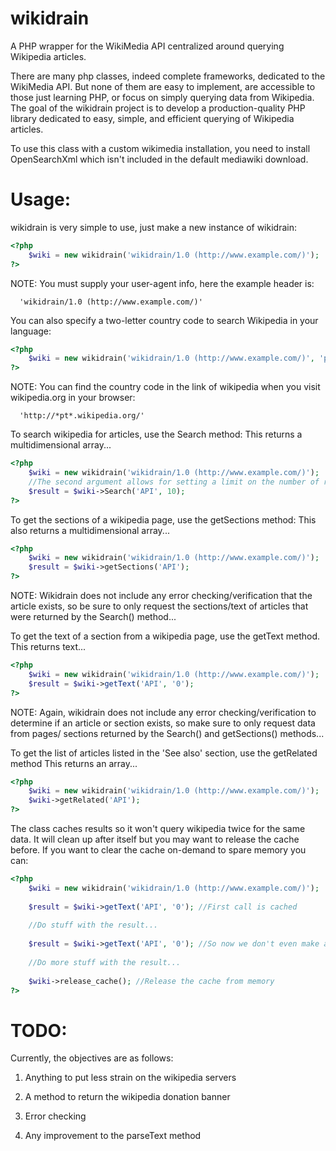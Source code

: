 wikidrain
===================================================================================

A PHP wrapper for the WikiMedia API centralized around querying Wikipedia articles.

There are many php classes, indeed complete frameworks, dedicated to the WikiMedia
API. But none of them are easy to implement, are accessible to those just learning
PHP, or focus on simply querying data from Wikipedia.  The goal of the wikidrain 
project is to develop a production-quality PHP library dedicated to easy, simple, 
and efficient querying of Wikipedia articles.

To use this class with a custom wikimedia installation, you need to install OpenSearchXml which isn't included in the default mediawiki download.

Usage:
===================================================================================

wikidrain is very simple to use, just make a new instance of wikidrain:

```php
<?php
    $wiki = new wikidrain('wikidrain/1.0 (http://www.example.com/)');
?>
```

NOTE: You must supply your user-agent info, here the example header is:
      
      'wikidrain/1.0 (http://www.example.com/)'
      
You can also specify a two-letter country code to search Wikipedia in your language:

```php
<?php
    $wiki = new wikidrain('wikidrain/1.0 (http://www.example.com/)', 'pt');
?>
```

NOTE: You can find the country code in the link of wikipedia when you visit wikipedia.org in your browser:
      
      'http://*pt*.wikipedia.org/'

To search wikipedia for articles, use the Search method:
This returns a multidimensional array...

```php
<?php
    $wiki = new wikidrain('wikidrain/1.0 (http://www.example.com/)');
    //The second argument allows for setting a limit on the number of results returned. On null, default is 10.
    $result = $wiki->Search('API', 10);
?>
```

To get the sections of a wikipedia page, use the getSections method:
This also returns a multidimensional array...

```php
<?php
    $wiki = new wikidrain('wikidrain/1.0 (http://www.example.com/)');
    $result = $wiki->getSections('API');
?>
```

NOTE: Wikidrain does not include any error checking/verification that the article
      exists, so be sure to only request the sections/text of articles that were
      returned by the Search() method...

To get the text of a section from a wikipedia page, use the getText
method.
This returns text...

```php
<?php
    $wiki = new wikidrain('wikidrain/1.0 (http://www.example.com/)');
    $result = $wiki->getText('API', '0');
?>
```

NOTE: Again, wikidrain does not include any error checking/verification to determine
      if an article or section exists, so make sure to only request data from pages/
      sections returned by the Search() and getSections() methods...

To get the list of articles listed in the 'See also' section, use the getRelated
method
This returns an array...

```php
<?php
    $wiki = new wikidrain('wikidrain/1.0 (http://www.example.com/)');
    $wiki->getRelated('API');
?>
```

The class caches results so it won't query wikipedia twice for the same data.
It will clean up after itself but you may want to release the cache before.
If you want to clear the cache on-demand to spare memory you can:

```php
<?php
    $wiki = new wikidrain('wikidrain/1.0 (http://www.example.com/)');
    
    $result = $wiki->getText('API', '0'); //First call is cached
    
    //Do stuff with the result...
    
    $result = $wiki->getText('API', '0'); //So now we don't even make a request
    
    //Do more stuff with the result...
    
    $wiki->release_cache(); //Release the cache from memory
?>
```


TODO:
===================================================================================

Currently, the objectives are as follows:

1. Anything to put less strain on the wikipedia servers

2. A method to return the wikipedia donation banner

3. Error checking

4. Any improvement to the parseText method
